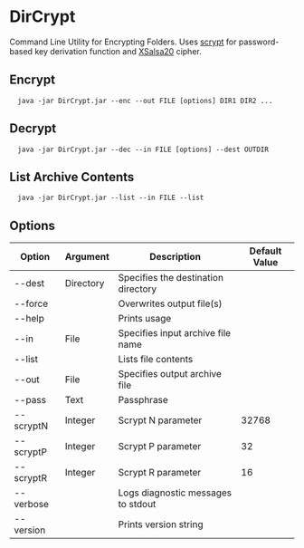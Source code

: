 # DirCrypt
Command Line Utility for Encrypting Folders.  Uses [scrypt](https://en.wikipedia.org/wiki/Scrypt)
for password-based key derivation function and 
[XSalsa20](https://en.wikipedia.org/wiki/Salsa20#XChaCha) cipher.

## Encrypt

```
  java -jar DirCrypt.jar --enc --out FILE [options] DIR1 DIR2 ...
```

## Decrypt

```
  java -jar DirCrypt.jar --dec --in FILE [options] --dest OUTDIR
```

## List Archive Contents

```
  java -jar DirCrypt.jar --list --in FILE --list
```

## Options

| Option | Argument | Description | Default Value |
|---|---|---|---|
|--dest|Directory|Specifies the destination directory| |
|--force| |Overwrites output file(s)| |
|--help| |Prints usage| |
|--in|File|Specifies input archive file name| |
|--list| |Lists file contents| |
|--out|File|Specifies output archive file| |
|--pass|Text|Passphrase| |
|--scryptN|Integer|Scrypt N parameter|32768|
|--scryptP|Integer|Scrypt P parameter|32|
|--scryptR|Integer|Scrypt R parameter|16|
|--verbose| |Logs diagnostic messages to stdout| |
|--version| |Prints version string| |

